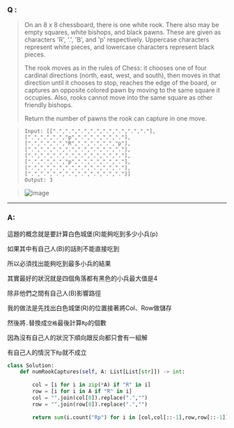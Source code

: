 ### Q :
> On an 8 x 8 chessboard, there is one white rook.  There also may be empty squares, white bishops, and black pawns.  These are given as characters 'R', '.', 'B', and 'p' respectively. Uppercase characters represent white pieces, and lowercase characters represent black pieces.
>
> The rook moves as in the rules of Chess: it chooses one of four cardinal directions (north, east, west, and south), then moves in that direction until it chooses to stop, reaches the edge of the board, or captures an opposite colored pawn by moving to the same square it occupies.  Also, rooks cannot move into the same square as other friendly bishops.
> 
> Return the number of pawns the rook can capture in one move.


> ```
> Input: [[".",".",".",".",".",".",".","."],[".",".",".","p",".",".",".","."],[".",".",".","R",".",".",".","p"],[".",".",".",".",".",".",".","."],[".",".",".",".",".",".",".","."],[".",".",".","p",".",".",".","."],[".",".",".",".",".",".",".","."],[".",".",".",".",".",".",".","."]]
> Output: 3
> ```

> ![image](https://assets.leetcode.com/uploads/2019/02/20/1253_example_1_improved.PNG)

***

### A:

這題的概念就是要計算白色城堡(R)能夠吃到多少小兵(p)

如果其中有自己人(B)的話則不能直接吃到

所以必須找出能夠吃到最多小兵的結果

其實最好的狀況就是四個角落都有黑色的小兵最大值是4

除非他們之間有自己人(B)影響路徑

我的做法是先找出白色城堡(R)的位置接著將Col、Row做儲存

然後將`.`替換成`空格`最後計算`Rp`的個數

因為沒有自己人的狀況下順向跟反向都只會有一組解

有自己人的情況下`Rp`就不成立


```python
class Solution:
    def numRookCaptures(self, A: List[List[str]]) -> int:
        
        col = [i for i in zip(*A) if "R" in i]
        row = [i for i in A if "R" in i]
        col = "".join(col[0]).replace(".","")
        row = "".join(row[0]).replace(".","")
    
        return sum(i.count("Rp") for i in [col,col[::-1],row,row[::-1]])```
